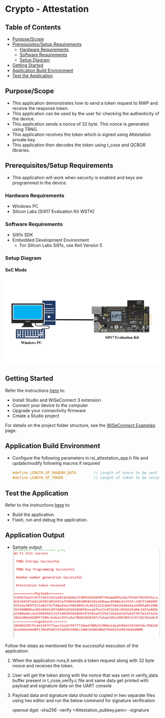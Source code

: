 # Crypto - Attestation

## Table of Contents

- [Purpose/Scope](#purposescope) 
- [Prerequisites/Setup Requirements](#prerequisitessetup-requirements)
  - [Hardware Requirements](#hardware-requirements)
  - [Software Requirements](#software-requirements)
  - [Setup Diagram](#setup-diagram)
- [Getting Started](#getting-started)
- [Application Build Environment](#application-build-environment)
- [Test the Application](#test-the-application)

## Purpose/Scope

- This application demonstrates how to send a token request to NWP and receive the response token.
- This application can be used by the user for checking the authenticity of the device.
- This application sends a nonce of 32 byte. This nonce is generated using TRNG.
- This application receives the token which is signed using Attestation private key.
- This application then decodes the token using t_cose and QCBOR libraries.

## Prerequisites/Setup Requirements

- This application will work when security is enabled and keys are programmed in the device.

### Hardware Requirements

  - Windows PC 
  - Silicon Labs [Si917 Evaluation Kit WSTK]
 
 ### Software Requirements
  - Si91x SDK
  - Embedded Development Environment
    - For Silicon Labs Si91x, use Keil Version 5

### Setup Diagram

#### SoC Mode

  ![Figure: Introduction](resources/readme/setup_diagram_soc.png)

## Getting Started

Refer the instructions [here](https://docs.silabs.com/wiseconnect/latest/wiseconnect-getting-started/) to:

- Install Studio and WiSeConnect 3 extension
- Connect your device to the computer
- Upgrade your connectivity firmware
- Create a Studio project

For details on the project folder structure, see the [WiSeConnect Examples](https://docs.silabs.com/wiseconnect/latest/wiseconnect-examples/#example-folder-structure) page.

## Application Build Environment

- Configure the following parameters in rsi_attestation_app.h file and update/modify following macros if required

   ```c
   #define LENGTH_OF_RANDOM_DATA        // Length of nonce to be sent along with the attestation request
   #define LENGTH_OF_TOKEN              // Length of token to be received
   ```

## Test the Application

Refer to the instructions [here](https://docs.silabs.com/wiseconnect/latest/wiseconnect-getting-started/) to:

- Build the application.
- Flash, run and debug the application.

## Application Output
- Sample output
![Output](resources/readme/output.png)

Follow the steps as mentioned for the successful execution of the application:

1. When the application runs,It sends a token request along with 32 byte nonce and receives the token. 
2. User will get the token along with the nonce that was sent in verify_data buffer present in t_cose_verify.c file and same data get printed with payload and signature data on the UART console
3. Payload data and signature data should to copied in two separate files using hex editor and run the below command for signature verification

   openssl dgst -sha256 -verify <Attestation_pubkey.pem> -signature <signature file> <payload file>
